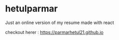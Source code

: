 # hetulparmar
Just an online version of my resume made with react

checkout herer : https://parmarhetul21.github.io
